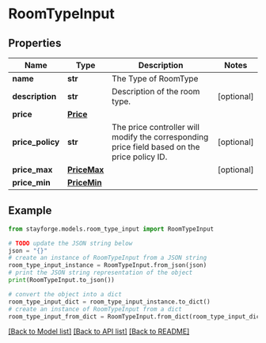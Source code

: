 # RoomTypeInput


## Properties

Name | Type | Description | Notes
------------ | ------------- | ------------- | -------------
**name** | **str** | The Type of RoomType | 
**description** | **str** | Description of the room type. | [optional] 
**price** | [**Price**](Price.md) |  | 
**price_policy** | **str** | The price controller will modify the corresponding price field based on the price policy ID. | [optional] 
**price_max** | [**PriceMax**](PriceMax.md) |  | [optional] 
**price_min** | [**PriceMin**](PriceMin.md) |  | 

## Example

```python
from stayforge.models.room_type_input import RoomTypeInput

# TODO update the JSON string below
json = "{}"
# create an instance of RoomTypeInput from a JSON string
room_type_input_instance = RoomTypeInput.from_json(json)
# print the JSON string representation of the object
print(RoomTypeInput.to_json())

# convert the object into a dict
room_type_input_dict = room_type_input_instance.to_dict()
# create an instance of RoomTypeInput from a dict
room_type_input_from_dict = RoomTypeInput.from_dict(room_type_input_dict)
```
[[Back to Model list]](../README.md#documentation-for-models) [[Back to API list]](../README.md#documentation-for-api-endpoints) [[Back to README]](../README.md)


